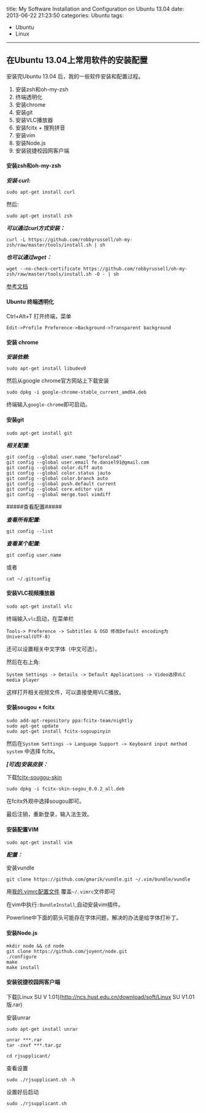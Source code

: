 title: My Software Installation and Configuration on Ubuntu 13.04
date: 2013-06-22 21:23:50
categories: Ubuntu
tags: 
- Ubuntu
- Linux
---

## 在Ubuntu 13.04上常用软件的安装配置

安装完Ubuntu 13.04 后，我的一些软件安装和配置过程。

1. 安装zsh和oh-my-zsh
2. 终端透明化
3. 安装chrome
4. 安装git
5. 安装VLC播放器
6. 安装fcitx + 搜狗拼音
7. 安装vim
8. 安装Node.js
9. 安装锐捷校园网客户端

<!-- more -->

#### 安装zsh和oh-my-zsh

___安装 curl:___

    sudo apt-get install curl

然后:

    sudo apt-get install zsh

___可以通过curl方式安装：___

    curl -L https://github.com/robbyrussell/oh-my-zsh/raw/master/tools/install.sh | sh

___也可以通过wget：___

    wget --no-check-certificate https://github.com/robbyrussell/oh-my-zsh/raw/master/tools/install.sh -O - | sh

[参考文档](https://github.com/robbyrussell/oh-my-zsh)

#### Ubuntu 终端透明化

Ctrl+Alt+T 打开终端，菜单 

    Edit->Profile Preference->Background->Transparent background

#### 安装 chrome

___安装依赖:___

    sudo apt-get install libudev0

然后从google chrome官方网站上下载安装

    sudo dpkg -i google-chrome-stable_current_amd64.deb

终端输入`google-chrome`即可启动。

#### 安装git

    sudo apt-get install git

___相关配置:___

    git config --global user.name "beforeload"
    git config --global user.email fe.daniel91@gmail.com
    git config --global color.diff auto
    git config --global color.status jauto
    git config --global color.branch auto
    git config --global push.default current
    git config --global core.editor vim
    git config --global merge.tool vimdiff

#####查看配置#####

___查看所有配置:___

    git config --list

___查看某个配置:___

    git config user.name

或者 

    cat ~/.gitconfig

#### 安装VLC视频播放器

    sudo apt-get install vlc

终端输入`vlc`启动，在菜单栏

    Tools-> Preference -> Subtitles & OSD 修改Default encoding为Universal(UTF-8)
    
还可以设置相关中文字体（中文可选）。

然后在右上角:

    System Settings -> Details -> Default Applications -> Video选择VLC media player

这样打开相关视频文件，可以直接使用VLC播放。


#### 安装sougou + fcitx

    sudo add-apt-repository ppa:fcitx-team/nightly
    sudo apt-get update
    sudo apt-get install fcitx-sogoupinyin

然后在``System Settings -> Language Support -> Keyboard input method system`` 中选择 fcitx。


___[可选]安装皮肤：___

下载[fcitx-sougou-skin](http://pan.baidu.com/share/link?shareid=591450&uk=4060302862)

    sudo dpkg -i fcitx-skin-sogou_0.0.2_all.deb

在fcitx外观中选择sougou即可。

最后注销，重新登录，输入法生效。

#### 安装配置VIM

    sudo apt-get install vim

___配置：___

安装vundle

    git clone https://github.com/gmarik/vundle.git ~/.vim/bundle/vundle

用[我的.vimrc配置文件](https://github.com/beforeload/myconf/blob/master/.vimrc)
覆盖`~/.vimrc`文件即可

在vim中执行`:BundleInstall`,自动安装vim插件。

Powerline中下面的箭头可能存在字体问题，解决的办法是给字体打补丁。

#### 安装Node.js

    mkdir node && cd node
    git clone https://github.com/joyent/node.git
    ./configure
    make 
    make install

#### 安装锐捷校园网客户端

下载[Linux SU V 1.01](http://ncs.hust.edu.cn/download/soft/Linux SU V1.01版.rar)

安装unrar

    sudo apt-get install unrar

    unrar ***.rar
    tar -zxvf ***.tar.gz

    cd rjsupplicant/

查看设置

    sudo ./rjsupplicant.sh -h

设置好后启动

    sudo ./rjsupplicant.sh
